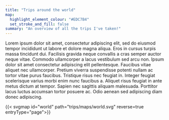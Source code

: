 ```yaml
---
title: "Trips around the world"
map:
  highlight_element_colour: "#EDC7B4"
  set_stroke_and_fill: false
summary: "An overview of all the trips I've taken!"
---
```


Lorem ipsum dolor sit amet, consectetur adipiscing elit, sed do eiusmod tempor incididunt ut labore et dolore magna aliqua. Eros in cursus turpis massa tincidunt dui. Facilisis gravida neque convallis a cras semper auctor neque vitae. Commodo ullamcorper a lacus vestibulum sed arcu non. Ipsum dolor sit amet consectetur adipiscing elit pellentesque. Faucibus vitae aliquet nec ullamcorper. Pretium viverra suspendisse potenti nullam ac tortor vitae purus faucibus. Tristique risus nec feugiat in. Integer feugiat scelerisque varius morbi enim nunc faucibus a. Aliquet risus feugiat in ante metus dictum at tempor. Sapien nec sagittis aliquam malesuada. Porttitor lacus luctus accumsan tortor posuere ac. Odio aenean sed adipiscing diam donec adipiscing.

{{< svgmap id="world" path="trips/maps/world.svg" reverse=true entryType="page">}}
